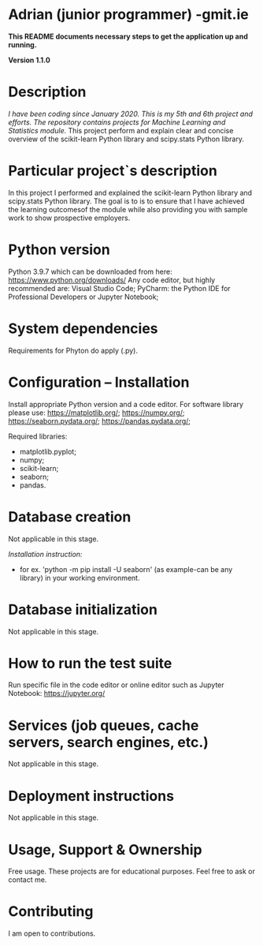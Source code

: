 # Adrian (junior programmer) -gmit.ie

__This README documents necessary steps to get the application up and running.__

**Version 1.1.0**

# Description
*I have been coding since January 2020.  This is my 5th and 6th project and efforts. The repository contains projects for Machine Learning and Statistics module.*
This project perform and explain clear and concise overview of the scikit-learn Python library and scipy.stats Python library. 

# Particular project`s description
In this project I performed and explained the scikit-learn Python library and scipy.stats Python library. The goal is to is to ensure that I have achieved the learning outcomesof the module while also providing you with sample work to show prospective
employers. 



# Python version
Python 3.9.7 which can be downloaded from here: https://www.python.org/downloads/
Any code editor, but highly recommended are:  Visual Studio Code; PyCharm: the Python IDE for Professional Developers or Jupyter Notebook; 



# System dependencies
Requirements for Phyton do apply (.py).



# Configuration – Installation 

Install appropriate Python version and a code editor. For software library please use: https://matplotlib.org/; https://numpy.org/; https://seaborn.pydata.org/; https://pandas.pydata.org/; 

Required libraries:
* matplotlib.pyplot;
* numpy;
* scikit-learn;
* seaborn;
* pandas.



# Database creation

Not applicable in this stage. 

*Installation instruction:*
* for ex. 'python -m pip install -U seaborn' (as example-can be any library) in your working environment. 


# Database initialization

Not applicable in this stage.




# How to run the test suite

Run specific file in the code editor or online editor such as Jupyter Notebook: https://jupyter.org/ 






# Services (job queues, cache servers, search engines, etc.)

Not applicable in this stage.




# Deployment instructions

Not applicable in this stage.




# Usage, Support & Ownership

Free usage. These projects are for educational purposes. Feel free to ask or contact me. 



# Contributing

I am open to contributions. 


